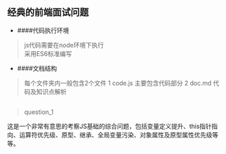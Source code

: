 ## 经典的前端面试问题

* ####代码执行环境
> js代码需要在node环境下执行   
> 采用ES6标准编写

* ####文档结构 
> 每个文件夹内一般包含2个文件
> 1 code.js  主要包含代码部分
> 2 doc.md   代码及知识点解析  

## 

> question_1   

这是一个非常有意思的考察JS基础的综合问题，包括变量定义提升、this指针指向、运算符优先级、原型、继承、全局变量污染、对象属性及原型属性优先级等等。
